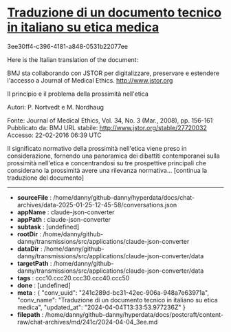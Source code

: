 # [Traduzione di un documento tecnico in italiano su etica medica](https://claude.ai/chat/241c289d-bc31-42ec-906a-948a7e63971a)

3ee30ff4-c396-4181-a848-0531b22077ee

 Here is the Italian translation of the document:

BMJ sta collaborando con JSTOR per digitalizzare, preservare e estendere l'accesso a Journal of Medical Ethics.
http://www.jstor.org

Il principio e il problema della prossimità nell'etica

Autori: P. Nortvedt e M. Nordhaug

Fonte: Journal of Medical Ethics, Vol. 34, No. 3 (Mar., 2008), pp. 156-161
Pubblicato da: BMJ
URL stabile: http://www.jstor.org/stable/27720032
Accesso: 22-02-2016 06:39 UTC

Il significato normativo della prossimità nell'etica viene preso in considerazione, fornendo una panoramica dei dibattiti contemporanei sulla prossimità nell'etica e concentrandosi su tre prospettive principali che considerano la prossimità avere una rilevanza normativa... [continua la traduzione del documento]

---

* **sourceFile** : /home/danny/github-danny/hyperdata/docs/chat-archives/data-2025-01-25-12-45-58/conversations.json
* **appName** : claude-json-converter
* **appPath** : claude-json-converter
* **subtask** : [undefined]
* **rootDir** : /home/danny/github-danny/transmissions/src/applications/claude-json-converter
* **dataDir** : /home/danny/github-danny/transmissions/src/applications/claude-json-converter/data
* **targetPath** : /home/danny/github-danny/transmissions/src/applications/claude-json-converter/data
* **tags** : ccc10.ccc20.ccc30.ccc40.ccc50
* **done** : [undefined]
* **meta** : {
  "conv_uuid": "241c289d-bc31-42ec-906a-948a7e63971a",
  "conv_name": "Traduzione di un documento tecnico in italiano su etica medica",
  "updated_at": "2024-04-04T13:33:53.977236Z"
}
* **filepath** : /home/danny/github-danny/hyperdata/docs/postcraft/content-raw/chat-archives/md/241c/2024-04-04_3ee.md